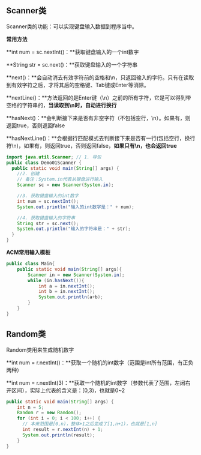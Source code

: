 ## Scanner类

Scanner类的功能：可以实现键盘输入数据到程序当中。



**常用方法**

**int num = sc.nextInt()：**获取键盘输入的一个int数字

**String str = sc.next()：**获取键盘输入的一个字符串

**next()：**会自动消去有效字符前的空格和\n，只返回输入的字符。只有在读取到有效字符之后，才将其后的空格键、Tab键或Enter等消除。

**nextLine()：**方法返回的是Enter键（\n）之前的所有字符，它是可以得到带空格的字符串的，**当读取到\n时，自动进行换行**

**hasNext()：**会判断接下来是否有非空字符（不包括空行，\n）。如果有，则返回true，否则返回false

**hasNextLine()：**会根据行匹配模式去判断接下来是否有一行(包括空行，换行符\n)，如果有，则返回true，否则返回false，**如果只有\n，也会返回true**



```java
import java.util.Scanner; // 1. 导包
public class Demo01Scanner {
  public static void main(String[] args) {
    //2. 创建
    // 备注：System.in代表从键盘进行输入
    Scanner sc = new Scanner(System.in);

    //3. 获取键盘输入的int数字
    int num = sc.nextInt();
    System.out.println("输入的int数字是：" + num);

    //4. 获取键盘输入的字符串
    String str = sc.next();
    System.out.println("输入的字符串是：" + str);
  }
}
```



**ACM常用输入模板**

```java
public class Main{
    public static void main(String[] args){
        Scanner in = new Scanner(System.in);
        while (in.hasNext()){
            int a = in.nextInt();
            int b = in.nextInt();
            System.out.println(a+b);
        }
    }
}
```





## **Random类**

Random类用来生成随机数字

**int num = r.nextInt()：**获取一个随机的int数字（范围是int所有范围，有正负两种）

**int num = r.nextInt(3)：**获取一个随机的int数字（参数代表了范围，左闭右开区间），实际上代表的含义是：[0,3)，也就是0~2



```java
public static void main(String[] args) {
    int n = 5;
    Random r = new Random();
    for (int i = 0; i < 100; i++) {
      // 本来范围是[0,n)，整体+1之后变成了[1,n+1)，也就是[1,n]
      int result = r.nextInt(n) + 1;
      System.out.println(result);
    }
}
```

 

 

 